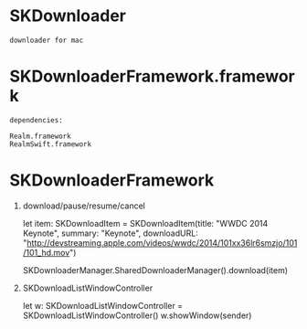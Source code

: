 # SKDownloader
    downloader for mac

# SKDownloaderFramework.framework

    dependencies:

	Realm.framework
	RealmSwift.framework
	
# SKDownloaderFramework 

   1. download/pause/resume/cancel
        
        let item: SKDownloadItem = SKDownloadItem(title: "WWDC 2014 Keynote", summary: "Keynote", downloadURL: "http://devstreaming.apple.com/videos/wwdc/2014/101xx36lr6smzjo/101/101_hd.mov")
       
        SKDownloaderManager.SharedDownloaderManager().download(item)
   
        
   2. SKDownloadListWindowController
        
        let w: SKDownloadListWindowController = SKDownloadListWindowController()
        w.showWindow(sender)
        